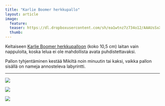 ```yaml
---
title: "Karlie Boomer herkkupallo"
layout: article
image:
  feature:
  teaser: https://dl.dropboxusercontent.com/sh/ea1wtnz7z734o12/AAAUsSxXDuP_3O0LZgYphTZta/aktivointilelut/muut/DSC00904-245px.jpg
  thumb:
---
```


Keltaiseen [Karlie Boomer herkkupalloon](http://clk.tradedoubler.com/click?p(210840)a(2526211)g(19927404)url(http://www.zooplus.fi/shop/koirat/lelut/aktivointilelut/aktivointi/141727)) (koko 10,5 cm) laitan vain nappuloita, koska lelua ei ole mahdollista avata puhdistettavaksi.

Pallon tyhjentäminen kestää Mikiltä noin minuutin tai kaksi, vaikka pallon sisällä on nameja annosteleva labyrintti.

---

[![](https://dl.dropboxusercontent.com/sh/ea1wtnz7z734o12/AABsA-UnSCboBOl75D625r-ma/aktivointilelut/muut/DSC00913_2-800px.jpg)](https://dl.dropboxusercontent.com/sh/ea1wtnz7z734o12/AACCalhj-wuH9neltQzPPkXVa/aktivointilelut/muut/DSC00913_2.jpg)

[![](https://dl.dropboxusercontent.com/sh/ea1wtnz7z734o12/AAALPFzh2E_g0P9QzlyDO1HLa/aktivointilelut/muut/DSC00904_2-800px.jpg)](https://dl.dropboxusercontent.com/sh/ea1wtnz7z734o12/AABdH_Me9VWo2RqgkIcNno9pa/aktivointilelut/muut/DSC00904_2.jpg)

[![](https://dl.dropboxusercontent.com/sh/ea1wtnz7z734o12/AADhdxtFuCnIzrN7tjPoCjsDa/aktivointilelut/muut/DSC00991_2-800px.jpg)](https://dl.dropboxusercontent.com/sh/ea1wtnz7z734o12/AADXuuC1msGdWfOudpAvUxKRa/aktivointilelut/muut/DSC00991_2.jpg)
